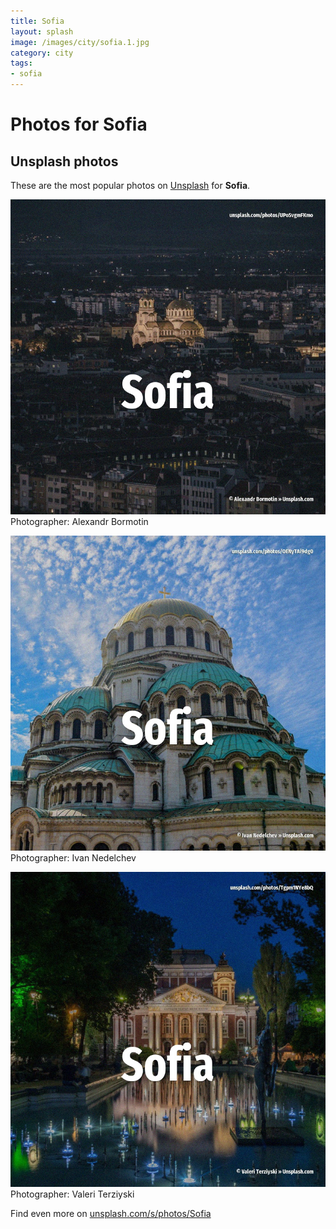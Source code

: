 ```yaml
---
title: Sofia
layout: splash
image: /images/city/sofia.1.jpg
category: city
tags:
- sofia
---
```

# Photos for Sofia
 
## Unsplash photos
These are the most popular photos on [Unsplash](https://unsplash.com) for **Sofia**.
 
![Sofia](/images/city/sofia.1.jpg)
Photographer:  Alexandr Bormotin
 
![Sofia](/images/city/sofia.2.jpg)
Photographer:  Ivan Nedelchev
 
![Sofia](/images/city/sofia.3.jpg)
Photographer:  Valeri Terziyski
 
Find even more on [unsplash.com/s/photos/Sofia](https://unsplash.com/s/photos/Sofia)
 

